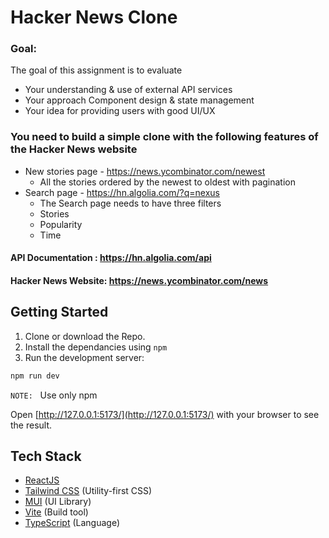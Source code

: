 # Hacker News Clone

### Goal:

The goal of this assignment is to evaluate

- Your understanding & use of external API services
- Your approach Component design & state management
- Your idea for providing users with good UI/UX

### You need to build a simple clone with the following features of the Hacker News website

- New stories page - https://news.ycombinator.com/newest
  - All the stories ordered by the newest to oldest with pagination
- Search page - https://hn.algolia.com/?q=nexus
  - The Search page needs to have three filters
  - Stories
  - Popularity
  - Time

#### API Documentation : https://hn.algolia.com/api

#### Hacker News Website: https://news.ycombinator.com/news

## Getting Started

1. Clone or download the Repo.
2. Install the dependancies using `npm`
3. Run the development server:

```bash
npm run dev
```

`NOTE:` &nbsp; Use only npm

Open [http://127.0.0.1:5173/](http://127.0.0.1:5173/) with your browser to see the result.

## Tech Stack

- [ReactJS](https://reactjs.org/)
- [Tailwind CSS](https://tailwindcss.com/) (Utility-first CSS)
- [MUI](https://mui.com/material-ui/getting-started/overview/) (UI Library)
- [Vite](https://vitejs.dev/) (Build tool)
- [TypeScript](https://www.typescriptlang.org/) (Language)
